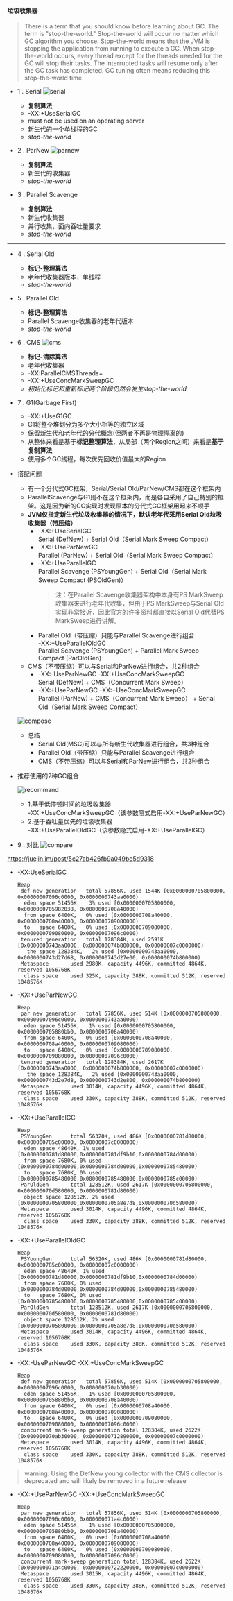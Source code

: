 #### 垃圾收集器

> There is a term that you should know before learning about GC. The term is "stop-the-world." Stop-the-world will occur no matter which GC algorithm you choose. Stop-the-world means that the JVM is stopping the application from running to execute a GC. When stop-the-world occurs, every thread except for the threads needed for the GC will stop their tasks. The interrupted tasks will resume only after the GC task has completed. GC tuning often means reducing this stop-the-world time

+ 1 . Serial
![serial](serial.jpg)
  + **复制算法**
  + -XX:+UseSerialGC
  + must not be used on an operating server
  + 新生代的一个单线程的GC
  + *stop-the-world*

+ 2 . ParNew
![parnew](parnew.jpg)
  + **复制算法**
  + 新生代的收集器
  + *stop-the-world*

+ 3 . Parallel Scavenge
  + **复制算法**
  + 新生代收集器
  + 并行收集，面向吞吐量要求
  + *stop-the-world*
---
+ 4 . Serial Old
  + **标记-整理算法**
  + 老年代收集器版本，单线程
  + *stop-the-world*

+ 5 . Parallel Old
  + **标记-整理算法**
  + Parallel Scavenge收集器的老年代版本
  + *stop-the-world*

+ 6 . CMS
![cms](cms.jpg)
  + **标记-清除算法**
  + 老年代收集器
  + -XX:ParallelCMSThreads=
  + -XX:+UseConcMarkSweepGC
  + *初始化标记和重新标记两个阶段仍然会发生stop-the-world*

+ 7 . G1(Garbage First)
  * -XX:+UseG1GC
  * G1将整个堆划分为多个大小相等的独立区域
  * 保留新生代和老年代的分代概念(但两者不再是物理隔离的)
  * 从整体来看是基于**标记整理算法**，从局部（两个Region之间）来看是**基于复制算法**
  * 使用多个GC线程，每次优先回收价值最大的Region



+ 搭配问题
  + 有一个分代式GC框架，Serial/Serial Old/ParNew/CMS都在这个框架内
  + ParallelScavenge与G1则不在这个框架内，而是各自采用了自己特别的框架。这是因为新的GC实现时发现原本的分代式GC框架用起来不顺手
  + **JVM仅指定新生代垃圾收集器的情况下，默认老年代采用Serial Old垃圾收集器（带压缩）**
    + -XX:+UseSerialGC  
      Serial (DefNew) + Serial Old（Serial Mark Sweep Compact）
    + -XX:+UseParNewGC  
      Parallel (ParNew) + Serial Old（Serial Mark Sweep Compact） 
    + -XX:+UseParallelGC  
      Parallel Scavenge (PSYoungGen) + Serial Old（Serial Mark Sweep Compact (PSOldGen)） 
      > 注：在Parallel Scavenge收集器架构中本身有PS MarkSweep收集器来进行老年代收集，但由于PS MarkSweep与Serial Old实现非常接近，因此官方的许多资料都直接以Serial Old代替PS MarkSweep进行讲解。
    + Parallel Old（带压缩）只能与Parallel Scavenge进行组合  
      -XX:+UseParallelOldGC  
      Parallel Scavenge (PSYoungGen) + Parallel Mark Sweep Compact (ParOldGen)
  + CMS（不带压缩）可以与Serial和ParNew进行组合，共2种组合
    + -XX:-UseParNewGC -XX:+UseConcMarkSweepGC  
      Serial (DefNew) + CMS（Concurrent Mark Sweep）
    + -XX:+UseParNewGC -XX:+UseConcMarkSweepGC  
      Parallel (ParNew) + CMS（Concurrent Mark Sweep） + Serial Old（Serial Mark Sweep Compact）

  ![compose](combinations.png)
  + 总结
    - Serial Old(MSC)可以与所有新生代收集器进行组合，共3种组合
    - Parallel Old（带压缩）只能与Parallel Scavenge进行组合
    - CMS（不带压缩）可以与Serial和ParNew进行组合，共2种组合


+ 推荐使用的2种GC组合

  ![recommand](recommand.png)
  + 1.基于低停顿时间的垃圾收集器  
    -XX:+UseConcMarkSweepGC（该参数隐式启用-XX:+UseParNewGC）
  + 2.基于吞吐量优先的垃圾收集器  
    -XX:+UseParallelOldGC（该参数隐式启用-XX:+UseParallelGC）


+ 9 . 对比
![compare](Types-of-Java-Garbage-Collectors3_th_thumb.jpg)


https://juejin.im/post/5c27ab426fb9a049be5d9318

+ -XX:UseSerialGC

      Heap
       def new generation   total 57856K, used 1544K [0x0000000705800000, 0x00000007096c0000, 0x0000000743aa0000)
        eden space 51456K,   3% used [0x0000000705800000, 0x0000000705982038, 0x0000000708a40000)
        from space 6400K,   0% used [0x0000000708a40000, 0x0000000708a40000, 0x0000000709080000)
        to   space 6400K,   0% used [0x0000000709080000, 0x0000000709080000, 0x00000007096c0000)
       tenured generation   total 128384K, used 2591K [0x0000000743aa0000, 0x000000074b800000, 0x00000007c0000000)
         the space 128384K,   2% used [0x0000000743aa0000, 0x0000000743d27d68, 0x0000000743d27e00, 0x000000074b800000)
       Metaspace       used 2980K, capacity 4496K, committed 4864K, reserved 1056768K
        class space    used 325K, capacity 388K, committed 512K, reserved 1048576K
        
+ -XX:+UseParNewGC

      Heap
       par new generation   total 57856K, used 514K [0x0000000705800000, 0x00000007096c0000, 0x0000000743aa0000)
        eden space 51456K,   1% used [0x0000000705800000, 0x0000000705880bb0, 0x0000000708a40000)
        from space 6400K,   0% used [0x0000000708a40000, 0x0000000708a40000, 0x0000000709080000)
        to   space 6400K,   0% used [0x0000000709080000, 0x0000000709080000, 0x00000007096c0000)
       tenured generation   total 128384K, used 2617K [0x0000000743aa0000, 0x000000074b800000, 0x00000007c0000000)
         the space 128384K,   2% used [0x0000000743aa0000, 0x0000000743d2e7d8, 0x0000000743d2e800, 0x000000074b800000)
       Metaspace       used 3014K, capacity 4496K, committed 4864K, reserved 1056768K
        class space    used 330K, capacity 388K, committed 512K, reserved 1048576K

+ -XX:+UseParallelGC

      Heap
       PSYoungGen      total 56320K, used 486K [0x0000000781d80000, 0x0000000785c00000, 0x00000007c0000000)
        eden space 48640K, 1% used [0x0000000781d80000,0x0000000781df9b10,0x0000000784d00000)
        from space 7680K, 0% used [0x0000000784d00000,0x0000000784d00000,0x0000000785480000)
        to   space 7680K, 0% used [0x0000000785480000,0x0000000785480000,0x0000000785c00000)
       ParOldGen       total 128512K, used 2617K [0x0000000705800000, 0x000000070d580000, 0x0000000781d80000)
        object space 128512K, 2% used [0x0000000705800000,0x0000000705a8e7d8,0x000000070d580000)
       Metaspace       used 3014K, capacity 4496K, committed 4864K, reserved 1056768K
        class space    used 330K, capacity 388K, committed 512K, reserved 1048576K


+ -XX:+UseParallelOldGC

      Heap
       PSYoungGen      total 56320K, used 486K [0x0000000781d80000, 0x0000000785c00000, 0x00000007c0000000)
        eden space 48640K, 1% used [0x0000000781d80000,0x0000000781df9b10,0x0000000784d00000)
        from space 7680K, 0% used [0x0000000784d00000,0x0000000784d00000,0x0000000785480000)
        to   space 7680K, 0% used [0x0000000785480000,0x0000000785480000,0x0000000785c00000)
       ParOldGen       total 128512K, used 2617K [0x0000000705800000, 0x000000070d580000, 0x0000000781d80000)
        object space 128512K, 2% used [0x0000000705800000,0x0000000705a8e7d8,0x000000070d580000)
       Metaspace       used 3014K, capacity 4496K, committed 4864K, reserved 1056768K
        class space    used 330K, capacity 388K, committed 512K, reserved 1048576K


+ -XX:-UseParNewGC -XX:+UseConcMarkSweepGC

      Heap
       def new generation   total 57856K, used 514K [0x0000000705800000, 0x00000007096c0000, 0x000000070ab30000)
        eden space 51456K,   1% used [0x0000000705800000, 0x0000000705880bb0, 0x0000000708a40000)
        from space 6400K,   0% used [0x0000000708a40000, 0x0000000708a40000, 0x0000000709080000)
        to   space 6400K,   0% used [0x0000000709080000, 0x0000000709080000, 0x00000007096c0000)
       concurrent mark-sweep generation total 128384K, used 2622K [0x000000070ab30000, 0x0000000712890000, 0x00000007c0000000)
       Metaspace       used 3014K, capacity 4496K, committed 4864K, reserved 1056768K
        class space    used 330K, capacity 388K, committed 512K, reserved 1048576K
> warning: Using the DefNew young collector with the CMS collector is deprecated and will likely be removed in a future release        
        
+ -XX:+UseParNewGC -XX:+UseConcMarkSweepGC  
   
      Heap
       par new generation   total 57856K, used 514K [0x0000000705800000, 0x00000007096c0000, 0x000000071a4c0000)
        eden space 51456K,   1% used [0x0000000705800000, 0x0000000705880bb0, 0x0000000708a40000)
        from space 6400K,   0% used [0x0000000708a40000, 0x0000000708a40000, 0x0000000709080000)
        to   space 6400K,   0% used [0x0000000709080000, 0x0000000709080000, 0x00000007096c0000)
       concurrent mark-sweep generation total 128384K, used 2622K [0x000000071a4c0000, 0x0000000722220000, 0x00000007c0000000)
       Metaspace       used 3015K, capacity 4496K, committed 4864K, reserved 1056768K
        class space    used 330K, capacity 388K, committed 512K, reserved 1048576K     
        
        
        
        
        
        
        
        
        
        
        
        